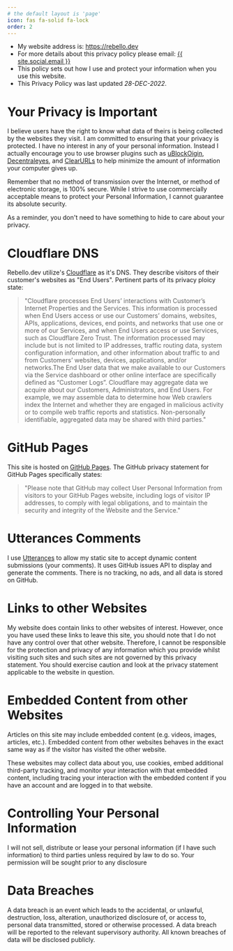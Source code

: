 ```yaml
---
# the default layout is 'page'
icon: fas fa-solid fa-lock
order: 2
---
```

* My website address is: <a href="https://rebello.dev">https://rebello.dev</a>
* For more details about this privacy policy please email: <a class="u-email" href="mailto:{{ site.social.email }}">{{ site.social.email }}</a>
* This policy sets out how I use and protect your information when you use this website.
* This Privacy Policy was last updated _28-DEC-2022_.

# Your Privacy is Important
I believe users have the right to know what data of theirs is being collected by the websites they visit. I am committed to ensuring that your privacy is protected. I have no interest in any of your personal information. Instead I actually encourage you to use browser plugins such as [uBlockOigin](https://ublockorigin.com/), [Decentraleyes](https://decentraleyes.org/), and [ClearURLs](https://github.com/ClearURLs/Addon) to help minimize the amount of information your computer gives up.

Remember that no method of transmission over the Internet, or method of electronic storage, is 100% secure. While I strive to use commercially acceptable means to protect your Personal Information, I cannot guarantee its absolute security.

As a reminder, you don't need to have something to hide to care about your privacy.

# Cloudflare DNS
Rebello.dev utilize's [Cloudflare](https://www.cloudflare.com/privacypolicy/) as it's DNS. They describe visitors of their customer's websites as "End Users". Pertinent parts of its privacy ploicy state:

>"Cloudflare processes End Users’ interactions with Customer’s Internet Properties and the Services. This information is processed when End Users access or use our Customers’ domains, websites, APIs, applications, devices, end points, and networks that use one or more of our Services, and when End Users access or use Services, such as Cloudflare Zero Trust. The information processed may include but is not limited to IP addresses, traffic routing data, system configuration information, and other information about traffic to and from Customers’ websites, devices, applications, and/or networks.The End User data that we make available to our Customers via the Service dashboard or other online interface are specifically defined as “Customer Logs”.
>Cloudflare may aggregate data we acquire about our Customers, Administrators, and End Users. For example, we may assemble data to determine how Web crawlers index the Internet and whether they are engaged in malicious activity or to compile web traffic reports and statistics. Non-personally identifiable, aggregated data may be shared with third parties."

# GitHub Pages
This site is hosted on [GitHub Pages](https://docs.github.com/en/github/site-policy/github-privacy-statement#github-pages). The GitHub privacy statement for GitHub Pages specifically states:

>"Please note that GitHub may collect User Personal Information from visitors to your GitHub Pages website, including logs of visitor IP addresses, to comply with legal obligations, and to maintain the security and integrity of the Website and the Service."

# Utterances Comments
I use [Utterances](https://utteranc.es/) to allow my static site to accept dynamic content submissions (your comments). It uses GitHub issues API to display and generate the comments. There is no tracking, no ads, and all data is stored on GitHub.

# Links to other Websites
My website does contain links to other websites of interest. However, once you have used these links to leave this site, you should note that I do not have any control over that other website. Therefore, I cannot be responsible for the protection and privacy of any information which you provide whilst visiting such sites and such sites are not governed by this privacy statement. You should exercise caution and look at the privacy statement applicable to the website in question.

# Embedded Content from other Websites
Articles on this site may include embedded content (e.g. videos, images, articles, etc.). Embedded content from other websites behaves in the exact same way as if the visitor has visited the other website.

These websites may collect data about you, use cookies, embed additional third-party tracking, and monitor your interaction with that embedded content, including tracing your interaction with the embedded content if you have an account and are logged in to that website.

# Controlling Your Personal Information
I will not sell, distribute or lease your personal information (if I have such information) to third parties unless required by law to do so. Your permission will be sought prior to any disclosure

# Data Breaches
A data breach is an event which leads to the accidental, or unlawful, destruction, loss, alteration, unauthorized disclosure of, or access to, personal data transmitted, stored or otherwise processed. A data breach will be reported to the relevant supervisory authority. All known breaches of data will be disclosed publicly.